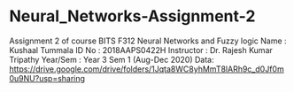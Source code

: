 # Neural_Networks-Assignment-2
Assignment 2 of course BITS F312 Neural Networks and Fuzzy logic Name : Kushaal Tummala ID No : 2018AAPS0422H Instructor : Dr. Rajesh Kumar Tripathy Year/Sem : Year 3 Sem 1 (Aug-Dec 2020)
Data: https://drive.google.com/drive/folders/1Jqta8WC8yhMmT8lARh9c_d0Jf0m0u9NU?usp=sharing
